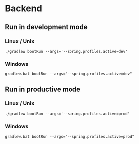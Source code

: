 # Backend

## Run in development mode

### Linux / Unix

`./gradlew bootRun --args='--spring.profiles.active=dev'`

### Windows

`gradlew.bat bootRun --args="--spring.profiles.active=dev"`

## Run in productive mode

### Linux / Unix

`./gradlew bootRun --args='--spring.profiles.active=prod'`

### Windows

`gradlew.bat bootRun --args="--spring.profiles.active=prod"`

